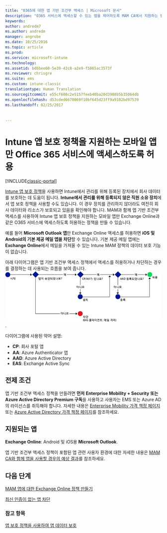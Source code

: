 ```yaml
---
title: "0365에 대한 앱 기반 조건부 액세스 | Microsoft 문서"
description: "O365 서비스에 액세스할 수 있는 앱을 제어하도록 MAM CA에서 지원하는 방식을 이해합니다."
keywords: 
author: andredm7
ms.author: andredm
manager: angrobe
ms.date: 10/25/2016
ms.topic: article
ms.prod: 
ms.service: microsoft-intune
ms.technology: 
ms.assetid: bd6bee60-5e39-42c8-a2e9-f5865ac3573f
ms.reviewer: chrisgre
ms.suite: ems
ms.custom: intune-classic
translationtype: Human Translation
ms.sourcegitcommit: e55cf608c2e5157feeb40ba20d3988b5b35064db
ms.openlocfilehash: d53cded6670069f10bf645d23ff9a9102bd97539
ms.lasthandoff: 02/25/2017


---
```


# <a name="allow-only-mobile-apps-that-support-intune-app-protection-policies-to-access-office-365-services"></a>Intune 앱 보호 정책을 지원하는 모바일 앱만 Office 365 서비스에 액세스하도록 허용

[!INCLUDE[classic-portal](../includes/classic-portal.md)]

[Intune 앱 보호 정책](protect-apps-and-data-with-microsoft-intune.md)을 사용하면 Intune에서 관리를 위해 등록된 장치에서 회사 데이터를 보호하는 데 도움이 됩니다. **Intune에서 관리를 위해 등록되지 않은 직원 소유 장치**에서 앱 보호 정책을 사용할 수도 있습니다.  이 경우 장치를 관리하지 않더라도 여전히 회사 데이터와 리소스가 보호되고 있음을 확인해야 합니다. MAM과 함께 앱 기반 조건부 액세스를 사용하여 Intune 앱 보호 정책을 지원하는 모바일 앱만 Exchange Online과 같은 O365 서비스에 액세스하도록 허용하는 정책을 만들 수 있습니다.

예를 들어 **Microsoft Outlook 앱**만 Exchange Online 액세스를 허용하면 **iOS 및 Android의 기본 제공 메일 앱을 차단**할 수 있습니다. 기본 제공 메일 앱에는 **Exchange Online**에서 메일을 가져올 수 있는 Intune MAM 정책의 데이터 보호 기능이 없습니다.

아래 다이어그램은 앱 기반 조건부 액세스 정책에서 액세스를 허용하거나 차단하는 경우를 결정하는 데 사용되는 흐름을 보여 줍니다. ![액세스를 허용할지 또는 거부할지를 결정하기 위해 포함된 다양한 기준을 보여 주는 다이어그램](../media/mam-ca-decision-flow_simple.png).

다이어그램에 사용된 약어 설명:
* **CP**: 회사 포털 앱
* **AA**: Azure Authenticator 앱
* **AAD**: Azure Active Directory
* **EAS**: Exchange Active Sync

## <a name="prerequisites"></a>전제 조건
앱 기반 조건부 액세스 정책을 만들려면 **먼저** **Enterprise Mobility + Security 또는 Azure Active Directory Premium 구독**을 사용하고 사용자는 EMS 또는 Azure AD의 라이선스를 취득해야 합니다. 자세한 내용은 [Enterprise Mobility 가격 책정 페이지](https://www.microsoft.com/en-us/cloud-platform/enterprise-mobility-pricing) 또는 [Azure Active Directory 가격 책정 페이지](https://azure.microsoft.com/en-us/pricing/details/active-directory/)를 참조하세요.


## <a name="supported-apps"></a>지원되는 앱
**Exchange Online**: Android 및 iOS용 **Microsoft Outlook**.

앱 기반 조건부 액세스 정책이 포함된 앱 관련 사용자 환경에 대한 자세한 내용은 [MAM CA와 함께 앱을 사용할 경우의 예상 결과](use-apps-with-mam-ca.md)를 참조하세요.


## <a name="next-steps"></a>다음 단계
[MAM 앱에 대한 Exchange Online 정책 만들기](mam-ca-for-exchange-online.md)

[최신 인증이 없는 앱 차단](block-apps-with-no-modern-authentication.md)

### <a name="see-also"></a>참고 항목

[앱 보호 정책을 사용하여 앱 데이터 보호](protect-app-data-using-mobile-app-management-policies-with-microsoft-intune.md)

